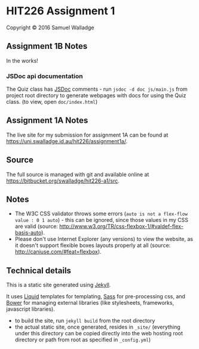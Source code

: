 
# HIT226 Assignment 1

Copyright © 2016 Samuel Walladge

## Assignment 1B Notes

In the works!

### JSDoc api documentation

The Quiz class has [JSDoc](http://usejsdoc.org/) comments - run `jsdoc -d doc js/main.js` from project root directory to generate webpages with docs for using the Quiz class. (to view, open `doc/index.html`)


## Assignment 1A Notes

The live site for my submission for assignment 1A can be found at https://uni.swalladge.id.au/hit226/assignment1a/.

## Source

The full source is managed with git and available online at https://bitbucket.org/swalladge/hit226-a1/src.

## Notes

- The W3C CSS validator throws some errors (`auto is not a flex-flow value : 0 1 auto`) - this can be ignored, since those values in my CSS are valid (source: http://www.w3.org/TR/css-flexbox-1/#valdef-flex-basis-auto).
- Please don't use Internet Explorer (any versions) to view the website, as it doesn't support flexible boxes layouts properly at all (source: http://caniuse.com/#feat=flexbox).

## Technical details

This is a static site generated using [Jekyll](http://jekyllrb.com/).

It uses [Liquid](http://liquidmarkup.org/) templates for templating, [Sass](http://sass-lang.com/) for pre-processing css, and [Bower](http://bower.io/) for managing external libraries (like stylesheets, frameworks, javascript libraries).

- to build the site, run `jekyll build` from the root directory
- the actual static site, once generated, resides in `_site/` (everything under this directory can be copied directly into the web hosting root directory or path from root as specified in `_config.yml`)

